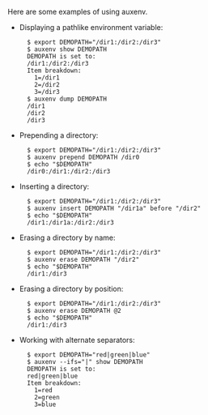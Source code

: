 Here are some examples of using auxenv.

* Displaying a pathlike environment variable:

        $ export DEMOPATH="/dir1:/dir2:/dir3"
        $ auxenv show DEMOPATH
        DEMOPATH is set to:
        /dir1:/dir2:/dir3
        Item breakdown:
          1=/dir1
          2=/dir2
          3=/dir3
        $ auxenv dump DEMOPATH
        /dir1
        /dir2
        /dir3

* Prepending a directory:

        $ export DEMOPATH="/dir1:/dir2:/dir3"
        $ auxenv prepend DEMOPATH /dir0
        $ echo "$DEMOPATH"
        /dir0:/dir1:/dir2:/dir3

* Inserting a directory:

        $ export DEMOPATH="/dir1:/dir2:/dir3"
        $ auxenv insert DEMOPATH "/dir1a" before "/dir2"
        $ echo "$DEMOPATH"
        /dir1:/dir1a:/dir2:/dir3

* Erasing a directory by name:

        $ export DEMOPATH="/dir1:/dir2:/dir3"
        $ auxenv erase DEMOPATH "/dir2"
        $ echo "$DEMOPATH"
        /dir1:/dir3

* Erasing a directory by position:

        $ export DEMOPATH="/dir1:/dir2:/dir3"
        $ auxenv erase DEMOPATH @2
        $ echo "$DEMOPATH"
        /dir1:/dir3

* Working with alternate separators:

        $ export DEMOPATH="red|green|blue"
        $ auxenv --ifs="|" show DEMOPATH
        DEMOPATH is set to:
        red|green|blue
        Item breakdown:
          1=red
          2=green
          3=blue
